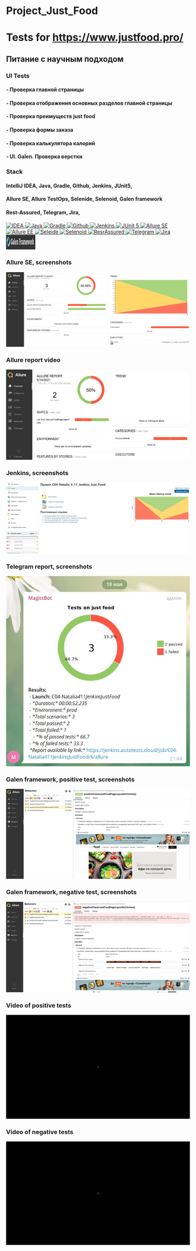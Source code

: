 
# Project_Just_Food
# Tests for https://www.justfood.pro/
## Питание с научным подходом

###  UI Tests
#### - Проверка главной страницы
####  - Проверка отображения основных разделов главной страницы
#### - Проверка преимуществ just food
#### - Проверка формы заказа
####  - Проверка калькулятора калорий
####  - UI. Galen. Проверка верстки

### Stack
#### IntelliJ IDEA, Java, Gradle, Github, Jenkins, JUnit5, 
#### Allure SE, Allure TestOps, Selenide, Selenoid, Galen framework
#### Rest-Assured, Telegram, Jira, 

<a href="https://www.jetbrains.com/idea/">
    <img src="https://starchenkov.pro/qa-guru/img/skills/Intelij_IDEA.svg" width="40" height="40"  alt="IDEA"/>
</a>
<a href="https://www.jetbrains.com/idea/">
    <img src="https://starchenkov.pro/qa-guru/img/skills/Java.svg" width="40" height="40"  alt="Java"/>
</a>
<a href="https://www.jetbrains.com/idea/">
    <img src="https://starchenkov.pro/qa-guru/img/skills/Gradle.svg" width="40" height="40"  alt="Gradle"/>
</a>
<a href="https://www.jetbrains.com/idea/">
    <img src="https://starchenkov.pro/qa-guru/img/skills/Github.svg" width="40" height="40"  alt="Github"/>
</a>
<a href="https://www.jetbrains.com/idea/">
    <img src="https://starchenkov.pro/qa-guru/img/skills/Jenkins.svg" width="40" height="40"  alt="Jenkins"/>
</a>
<a href="https://www.jetbrains.com/idea/">
    <img src="https://starchenkov.pro/qa-guru/img/skills/JUnit5.svg" width="40" height="40"  alt="JUnit 5"/>
</a>
<a href="https://www.jetbrains.com/idea/">
    <img src="https://starchenkov.pro/qa-guru/img/skills/Allure_Report.svg" width="40" height="40"  alt="Allure SE"/>
</a>
<a href="https://www.jetbrains.com/idea/">
    <img src="https://starchenkov.pro/qa-guru/img/skills/Allure_EE.svg" width="40" height="40"  alt="Allure EE"/>
</a>
<a href="https://www.jetbrains.com/idea/">
    <img src="https://starchenkov.pro/qa-guru/img/skills/Selenide.svg" width="40" height="40"  alt="Seleide"/>
</a>
<a href="https://www.jetbrains.com/idea/">
    <img src="https://starchenkov.pro/qa-guru/img/skills/Selenoid.svg" width="40" height="40"  alt="Selenoid"/>
</a>
<a href="https://www.jetbrains.com/idea/">
    <img src="https://starchenkov.pro/qa-guru/img/skills/Rest-Assured.svg" width="40" height="40"  alt="ResrAssured"/>
</a>
<a href="https://www.jetbrains.com/idea/">
    <img src="https://starchenkov.pro/qa-guru/img/skills/Telegram.svg" width="40" height="40"  alt="Telegram"/>
</a>
<a href="https://www.jetbrains.com/idea/">
    <img src="https://starchenkov.pro/qa-guru/img/skills/Jira.svg" width="40" height="40"  alt="Jira"/>
</a>
<a href="https://www.jetbrains.com/idea/">
    <img src="https://github.com/977605/just_food/blob/main/src/test/resources/pictures/galen_framework.jpg" width="80" height="40"  alt="Jira"/>
</a>

### Allure SE, screenshots
![image](https://github.com/977605/just_food/blob/main/src/test/resources/pictures/allure_report_just_food.jpg)

### Allure report video
![](https://github.com/977605/just_food/blob/main/src/test/resources/video/gif%20for%20just%20food%20tests.gif)

### Jenkins, screenshots
![image](https://github.com/977605/just_food/blob/main/src/test/resources/pictures/jenkins_just_food.jpg)

### Telegram report, screenshots
![image](https://github.com/977605/just_food/blob/main/src/test/resources/pictures/telegram_report_just_food.jpg)

### Galen framework, positive test, screenshots
![image](https://github.com/977605/just_food/blob/main/src/test/resources/pictures/galen_positive_just_food.jpg)

### Galen framework, negative test, screenshots
![image](https://github.com/977605/just_food/blob/main/src/test/resources/pictures/galen_negative_just_food.jpg)

### Video of positive tests
![](https://github.com/977605/just_food/blob/main/src/test/resources/video/positive_test_just_food.gif)

### Video of negative tests
![](https://github.com/977605/just_food/blob/main/src/test/resources/video/negative_test_just_food.gif)

